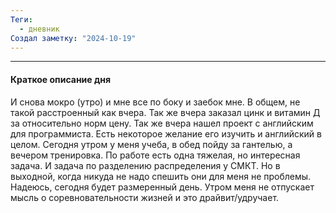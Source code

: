 ```yaml
---
Теги:
  - дневник
Создал заметку: "2024-10-19"
---
```

---
#### Краткое описание дня

И снова мокро (утро) и мне все по боку и заебок мне.
В общем, не такой расстроенный как вчера. Так же вчера заказал цинк и витамин Д за относительно норм цену. Так же вчера нашел проект с английским для программиста. Есть некоторое желание его изучить и английский в целом.
Сегодня утром у меня учеба, в обед пойду за гантелью, а вечером тренировка.
По работе есть одна тяжелая, но интересная задача. И задача по разделению распределения у СМКТ. Но в выходной, когда никуда не надо спешить они для меня не проблемы. Надеюсь, сегодня будет размеренный день.
Утром меня не отпускает мысль о соревновательности жизней и это драйвит/удручает.



